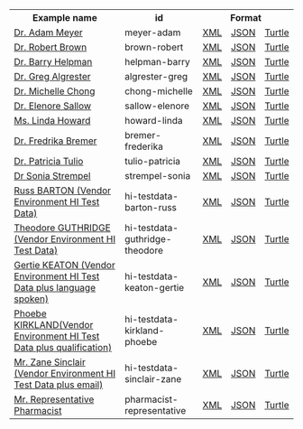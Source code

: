 <table class="list" width="100%">            
   <tr>
     <th>Example name</th>
     <th>id</th>
     <th colspan="3">Format</th>
   </tr>
   <tr>
      <td><a href="Practitioner-meyer-adam.html">Dr. Adam Meyer</a></td>
      <td>meyer-adam</td>
      <td><a href="Practitioner-meyer-adam.xml.html">XML</a></td>
      <td><a href="Practitioner-meyer-adam.json.html">JSON</a></td>
      <td><a href="Practitioner-meyer-adam.ttl.html">Turtle</a></td>
   </tr>
   <tr>
      <td><a href="Practitioner-brown-robert.html">Dr. Robert Brown</a></td>
      <td>brown-robert</td>
      <td><a href="Practitioner-brown-robert.xml.html">XML</a></td>
      <td><a href="Practitioner-brown-robert.json.html">JSON</a></td>
      <td><a href="Practitioner-brown-robert.ttl.html">Turtle</a></td>
   </tr>
   <tr>
      <td><a href="Practitioner-helpman-barry.html">Dr. Barry Helpman</a></td>
      <td>helpman-barry</td>
      <td><a href="Practitioner-helpman-barry.xml.html">XML</a></td>
      <td><a href="Practitioner-helpman-barry.json.html">JSON</a></td>
      <td><a href="Practitioner-helpman-barry.ttl.html">Turtle</a></td>
   </tr>
   <tr>
      <td><a href="Practitioner-algrester-greg.html">Dr. Greg Algrester</a></td>
      <td>algrester-greg</td>
      <td><a href="Practitioner-algrester-greg.xml.html">XML</a></td>
      <td><a href="Practitioner-algrester-greg.json.html">JSON</a></td>
      <td><a href="Practitioner-algrester-greg.ttl.html">Turtle</a></td>
   </tr>
    <tr>
      <td><a href="Practitioner-chong-michelle.html">Dr. Michelle Chong</a></td>
      <td>chong-michelle</td>
      <td><a href="Practitioner-chong-michelle.xml.html">XML</a></td>
      <td><a href="Practitioner-chong-michelle.json.html">JSON</a></td>
      <td><a href="Practitioner-chong-michelle.ttl.html">Turtle</a></td>
   </tr>
   <tr>
      <td><a href="Practitioner-sallow-elenore.html">Dr. Elenore Sallow</a></td>
      <td>sallow-elenore</td>
      <td><a href="Practitioner-sallow-elenore.xml.html">XML</a></td>
      <td><a href="Practitioner-sallow-elenore.json.html">JSON</a></td>
      <td><a href="Practitioner-sallow-elenore.ttl.html">Turtle</a></td>
   </tr>
   <tr>
      <td><a href="Practitioner-howard-linda.html">Ms. Linda Howard</a></td>
      <td>howard-linda</td>
      <td><a href="Practitioner-howard-linda.xml.html">XML</a></td>
      <td><a href="Practitioner-howard-linda.json.html">JSON</a></td>
      <td><a href="Practitioner-howard-linda.ttl.html">Turtle</a></td>
   </tr>
   <tr>
      <td><a href="Practitioner-sallow-elenore.html">Dr. Fredrika Bremer</a></td>
      <td>bremer-frederika</td>
      <td><a href="Practitioner-sallow-elenore.xml.html">XML</a></td>
      <td><a href="Practitioner-sallow-elenore.json.html">JSON</a></td>
      <td><a href="Practitioner-sallow-elenore.ttl.html">Turtle</a></td>
   </tr>
   <tr>
      <td><a href="Practitioner-tulio-patricia.html">Dr. Patricia Tulio</a></td>
      <td>tulio-patricia</td>
      <td><a href="Practitioner-tulio-patricia.xml.html">XML</a></td>
      <td><a href="Practitioner-tulio-patricia.json.html">JSON</a></td>
      <td><a href="Practitioner-tulio-patricia.ttl.html">Turtle</a></td>
   </tr>
   <tr>
      <td><a href="Practitioner-strempel-sonia.html">Dr Sonia Strempel</a></td>
      <td>strempel-sonia</td>
      <td><a href="Practitioner-strempel-sonia.xml.html">XML</a></td>
      <td><a href="Practitioner-strempel-sonia.json.html">JSON</a></td>
      <td><a href="Practitioner-strempel-sonia.ttl.html">Turtle</a></td>
   </tr>
   <tr>
      <td><a href="Practitioner-hi-testdata-barton-russ.html">Russ BARTON (Vendor Environment HI Test Data)</a></td>
      <td>hi-testdata-barton-russ</td>
      <td><a href="Practitioner-hi-testdata-barton-russ.xml.html">XML</a></td>
      <td><a href="Practitioner-hi-testdata-barton-russ.json.html">JSON</a></td>
      <td><a href="Practitioner-hi-testdata-barton-russ.ttl.html">Turtle</a></td>
   </tr>
   <tr>
      <td><a href="Practitioner-hi-testdata-guthridge-theodore.html">Theodore GUTHRIDGE (Vendor Environment HI Test Data)</a></td>
      <td>hi-testdata-guthridge-theodore</td>
      <td><a href="Practitioner-hi-testdata-guthridge-theodore.xml.html">XML</a></td>
      <td><a href="Practitioner-hi-testdata-guthridge-theodore.json.html">JSON</a></td>
      <td><a href="Practitioner-hi-testdata-guthridge-theodore.ttl.html">Turtle</a></td>
   </tr>
   <tr>
      <td><a href="Practitioner-hi-testdata-keaton-gertie.html">Gertie KEATON (Vendor Environment HI Test Data plus language spoken)</a></td>
      <td>hi-testdata-keaton-gertie</td>
      <td><a href="Practitioner-hi-testdata-keaton-gertie.xml.html">XML</a></td>
      <td><a href="Practitioner-hi-testdata-keaton-gertie.json.html">JSON</a></td>
      <td><a href="Practitioner-hi-testdata-keaton-gertie.ttl.html">Turtle</a></td>
   </tr>
   <tr>
      <td><a href="Practitioner-hi-testdata-kirkland-phoebe.html">Phoebe KIRKLAND(Vendor Environment HI Test Data plus qualification)</a></td>
      <td>hi-testdata-kirkland-phoebe</td>
      <td><a href="Practitioner-hi-testdata-kirkland-phoebe.xml.html">XML</a></td>
      <td><a href="Practitioner-hi-testdata-kirkland-phoebe.json.html">JSON</a></td>
      <td><a href="Practitioner-hi-testdata-kirkland-phoebe.ttl.html">Turtle</a></td>
   </tr>
   <tr>
      <td><a href="Practitioner-hi-testdata-sinclair-zane.html">Mr. Zane Sinclair (Vendor Environment HI Test Data plus email)</a></td>
      <td>hi-testdata-sinclair-zane</td>
      <td><a href="Practitioner-hi-testdata-sinclair-zane.xml.html">XML</a></td>
      <td><a href="Practitioner-hi-testdata-sinclair-zane.json.html">JSON</a></td>
      <td><a href="Practitioner-hi-testdata-sinclair-zane.ttl.html">Turtle</a></td>
   </tr>
   <tr>
      <td><a href="Practitioner-pharmacist-representative.html">Mr. Representative Pharmacist</a></td>
      <td>pharmacist-representative</td>
      <td><a href="Practitioner-pharmacist-representative.xml.html">XML</a></td>
      <td><a href="Practitioner-pharmacist-representative.json.html">JSON</a></td>
      <td><a href="Practitioner-pharmacist-representative.ttl.html">Turtle</a></td>
   </tr>                  
</table>